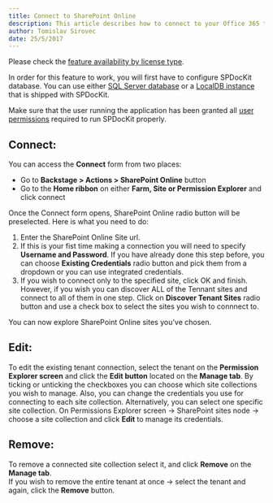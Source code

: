 ```yaml
---
title: Connect to SharePoint Online 
description: This article describes how to connect to your Office 365 tenant or a specific Site Collection using SPDocKit.
author: Tomislav Sirovec
date: 25/5/2017
---
```

Please check the [feature availability by license type](https://www.spdockit.com/orders/#online).

In order for this feature to work, you will first have to configure SPDocKit database. You can use either [SQL Server database](#internal/configuration/configure-spdockit-database) or a [LocalDB instance](#internal/configuration/configure-localdb) that is shipped with SPDocKit.

Make sure that the user running the application has been granted all [user permissions](#internal/requirements/sharepoint-online-user-permissions-requirements) required to run SPDocKit properly.

## Connect:

You can access the __Connect__ form from two places:
* Go to __Backstage > Actions > SharePoint Online__ button
* Go to the __Home ribbon__ on either __Farm, Site or Permission Explorer__ and click connect

Once the Connect form opens, SharePoint Online radio button will be preselected. Here is what you need to do:
1. Enter the SharePoint Online Site url.
1. If this is your fist time making a connection you will need to specify __Username and Password__. If you have already done this step before, you can choose __Existing Credentials__ radio button and pick them from a dropdown or you can use integrated credentials.
1. If you wish to connect only to the specified site, click OK and finish.  
However, if you wish you can discover ALL of the Tennant sites and connect to all of them in one step. Click on __Discover Tenant Sites__ radio button and use a check box to select the sites you wish to connnect to.

You can now explore SharePoint Online sites you've chosen.

## Edit: 
To edit the existing tenant connection, select the tenant on the __Permission Explorer screen__ and click the __Edit button__ located on the __Manage tab__. By ticking or unticking the checkboxes you can choose which site collections you wish to manage. Also, you can change the credentials you use for connecting to each site collection. 
Alternatively, you can select one specific site collection. On Permissions Explorer screen -> SharePoint sites node -> choose a site collection and click __Edit__ to manage its credentials. 

## Remove:
To remove a connected site collection select it, and click __Remove__ on the __Manage tab__.  
If you wish to remove the entire tenant at once -> select the tenant and again, click the __Remove__ button.
